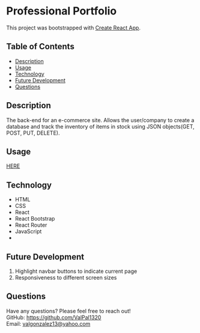 # Professional Portfolio

This project was bootstrapped with [Create React App](https://github.com/facebook/create-react-app).

## Table of Contents
  * [Description](#description)
  * [Usage](#usage)
  * [Technology](#technology)
  * [Future Development](#future_development)
  * [Questions](#questions)

## Description
The back-end for an e-commerce site. Allows the user/company to create a database and track the inventory of items in stock using JSON objects(GET, POST, PUT, DELETE).

## Usage
[HERE](https://drive.google.com/file/d/1TPgRP6tbJFzO1wKOb6TW88kv5ZhnMI1c/view)

## Technology
  * HTML
  * CSS
  * React
  * React Bootstrap
  * React Router
  * JavaScript
  *

## Future Development
1. Highlight navbar buttons to indicate current page
2. Responsiveness to different screen sizes

## Questions
Have any questions? Please feel free to reach out!  
GitHub: https://github.com/ValPal1320  
Email: valgonzalez13@yahoo.com
